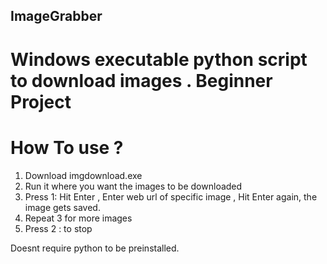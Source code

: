 ## ImageGrabber

# Windows executable python script to download images . Beginner Project

# How To use ?

1. Download imgdownload.exe
2. Run it where you want the images to be downloaded
3. Press 1: Hit Enter , Enter web url of specific image , Hit Enter again, the image gets saved.
4. Repeat 3 for more images
5. Press 2 : to stop

Doesnt require python to be preinstalled.
